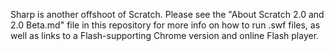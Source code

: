Sharp is another offshoot of Scratch. Please see the "About Scratch 2.0 and 2.0 Beta.md" file in this repository for more info on how to run .swf files, as well as links to a Flash-supporting Chrome version and online Flash player.
